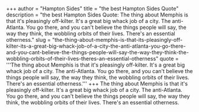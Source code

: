 +++
author = "Hampton Sides"
title = "the best Hampton Sides Quote"
description = "the best Hampton Sides Quote: The thing about Memphis is that it's pleasingly off-kilter. It's a great big whack job of a city. The anti-Atlanta. You go there, and you can't believe the things people will say, the way they think, the wobbling orbits of their lives. There's an essential otherness."
slug = "the-thing-about-memphis-is-that-its-pleasingly-off-kilter-its-a-great-big-whack-job-of-a-city-the-anti-atlanta-you-go-there-and-you-cant-believe-the-things-people-will-say-the-way-they-think-the-wobbling-orbits-of-their-lives-theres-an-essential-otherness"
quote = '''The thing about Memphis is that it's pleasingly off-kilter. It's a great big whack job of a city. The anti-Atlanta. You go there, and you can't believe the things people will say, the way they think, the wobbling orbits of their lives. There's an essential otherness.'''
+++
The thing about Memphis is that it's pleasingly off-kilter. It's a great big whack job of a city. The anti-Atlanta. You go there, and you can't believe the things people will say, the way they think, the wobbling orbits of their lives. There's an essential otherness.
